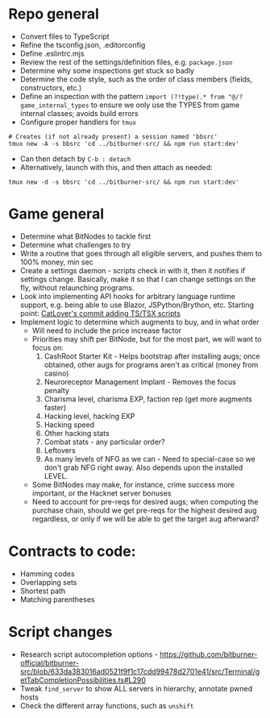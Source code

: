 # Repo general
- Convert files to TypeScript 
- Refine the tsconfig.json, .editorconfig
- Define .eslintrc.mjs
- Review the rest of the settings/definition files, e.g. `package.json`
- Determine why some inspections get stuck so badly
- Determine the code style, such as the order of class members (fields, constructors, etc.)
- Define an inspection with the pattern `import (?!type).* from "@/?game_internal_types` to ensure we only use the TYPES
  from game internal classes; avoids build errors
- Configure proper handlers for `tmux`
```shell
# Creates (if not already present) a session named 'bbsrc'
tmux new -A -s bbsrc 'cd ../bitburner-src/ && npm run start:dev'
```
  - Can then detach by `C-b : detach`
  - Alternatively, launch with this, and then attach as needed:
```shell
tmux new -d -s bbsrc 'cd ../bitburner-src/ && npm run start:dev'
```

# Game general
- Determine what BitNodes to tackle first
- Determine what challenges to try
- Write a routine that goes through all eligible servers, and pushes them to 100% money, min sec
- Create a settings daemon - scripts check in with it, then it notifies if settings change.
    Basically, make it so that I can change settings on the fly, without relaunching programs.
- Look into implementing API hooks for arbitrary language runtime support, e.g. being able to use Blazor, JSPython/Brython, etc.
    Starting point: [CatLover's commit adding TS/TSX scripts](https://github.com/Nerdpie/bitburner-src/commit/864613c61632947be6ba0215253194c0a56d6259)
- Implement logic to determine which augments to buy, and in what order
  - Will need to include the price increase factor
  - Priorities may shift per BitNode, but for the most part, we will want to focus on:
    1. CashRoot Starter Kit - Helps bootstrap after installing augs; once obtained, other augs for programs aren't as critical (money from casino)
    2. Neuroreceptor Management Implant - Removes the focus penalty
    3. Charisma level, charisma EXP, faction rep (get more augments faster)
    4. Hacking level, hacking EXP
    5. Hacking speed
    6. Other hacking stats
    7. Combat stats - any particular order?
    8. Leftovers
    9. As many levels of NFG as we can - Need to special-case so we don't grab NFG right away.  Also depends upon the installed LEVEL.
  - Some BitNodes may make, for instance, crime success more important, or the Hacknet server bonuses
  - Need to account for pre-reqs for desired augs; when computing the purchase chain, should we get pre-reqs for the highest
      desired aug regardless, or only if we will be able to get the target aug afterward?

# Contracts to code:
- Hamming codes
- Overlapping sets
- Shortest path
- Matching parentheses

# Script changes
- Research script autocompletion options - https://github.com/bitburner-official/bitburner-src/blob/633da383016ad0521f9f1c17cdd99478d2701e41/src/Terminal/getTabCompletionPossibilities.ts#L290
- Tweak `find_server` to show ALL servers in hierarchy, annotate pwned hosts
- Check the different array functions, such as `unshift`